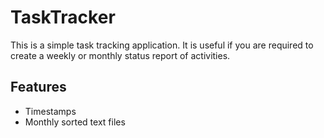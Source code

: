 # TaskTracker
This is a simple task tracking application. It is useful if you are required to create a weekly or monthly status report of activities.

## Features
- Timestamps
- Monthly sorted text files
